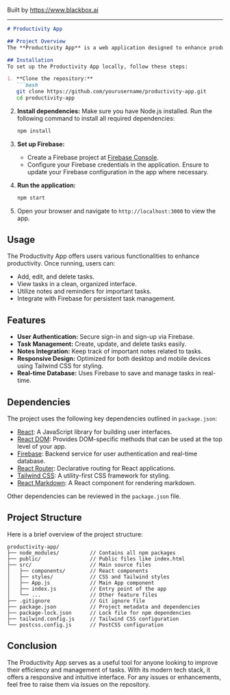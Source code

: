 
Built by https://www.blackbox.ai

---

```markdown
# Productivity App

## Project Overview
The **Productivity App** is a web application designed to enhance productivity through task management and organizational tools. It leverages the power of modern web technologies such as React, Tailwind CSS, and Firebase to provide a seamless user experience for managing tasks, notes, and schedules.

## Installation
To set up the Productivity App locally, follow these steps:

1. **Clone the repository:**
   ```bash
   git clone https://github.com/yourusername/productivity-app.git
   cd productivity-app
   ```

2. **Install dependencies:**
   Make sure you have Node.js installed. Run the following command to install all required dependencies:
   ```bash
   npm install
   ```

3. **Set up Firebase:**
   - Create a Firebase project at [Firebase Console](https://console.firebase.google.com/).
   - Configure your Firebase credentials in the application. Ensure to update your Firebase configuration in the app where necessary.

4. **Run the application:**
   ```bash
   npm start
   ```

5. Open your browser and navigate to `http://localhost:3000` to view the app.

## Usage
The Productivity App offers users various functionalities to enhance productivity. Once running, users can:
- Add, edit, and delete tasks.
- View tasks in a clean, organized interface.
- Utilize notes and reminders for important tasks.
- Integrate with Firebase for persistent task management.

## Features
- **User Authentication:** Secure sign-in and sign-up via Firebase.
- **Task Management:** Create, update, and delete tasks easily.
- **Notes Integration:** Keep track of important notes related to tasks.
- **Responsive Design:** Optimized for both desktop and mobile devices using Tailwind CSS for styling.
- **Real-time Database:** Uses Firebase to save and manage tasks in real-time.

## Dependencies
The project uses the following key dependencies outlined in `package.json`:

- [React](https://reactjs.org/): A JavaScript library for building user interfaces.
- [React DOM](https://reactjs.org/docs/react-dom-intro.html): Provides DOM-specific methods that can be used at the top level of your app.
- [Firebase](https://firebase.google.com/docs/web/setup): Backend service for user authentication and real-time database.
- [React Router](https://reactrouter.com/): Declarative routing for React applications.
- [Tailwind CSS](https://tailwindcss.com/): A utility-first CSS framework for styling.
- [React Markdown](https://github.com/remarkjs/react-markdown): A React component for rendering markdown.

Other dependencies can be reviewed in the `package.json` file.

## Project Structure
Here is a brief overview of the project structure:

```
productivity-app/
├── node_modules/          // Contains all npm packages
├── public/                // Public files like index.html
├── src/                   // Main source files
│   ├── components/        // React components
│   ├── styles/            // CSS and Tailwind styles
│   ├── App.js             // Main App component
│   ├── index.js           // Entry point of the app
│   └── ...                // Other feature files
├── .gitignore             // Git ignore file
├── package.json           // Project metadata and dependencies
├── package-lock.json      // Lock file for npm dependencies
├── tailwind.config.js     // Tailwind CSS configuration
└── postcss.config.js      // PostCSS configuration
```

## Conclusion
The Productivity App serves as a useful tool for anyone looking to improve their efficiency and management of tasks. With its modern tech stack, it offers a responsive and intuitive interface. For any issues or enhancements, feel free to raise them via issues on the repository.
```